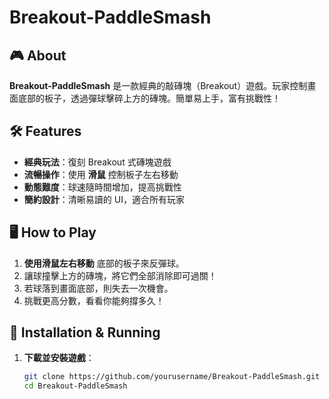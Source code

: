 # Breakout-PaddleSmash

## 🎮 About
**Breakout-PaddleSmash** 是一款經典的敲磚塊（Breakout）遊戲。玩家控制畫面底部的板子，透過彈球擊碎上方的磚塊。簡單易上手，富有挑戰性！

## 🛠 Features
- **經典玩法**：復刻 Breakout 式磚塊遊戲
- **流暢操作**：使用 **滑鼠** 控制板子左右移動
- **動態難度**：球速隨時間增加，提高挑戰性
- **簡約設計**：清晰易讀的 UI，適合所有玩家

## 🖥️ How to Play
1. **使用滑鼠左右移動** 底部的板子來反彈球。
2. 讓球撞擊上方的磚塊，將它們全部消除即可過關！
3. 若球落到畫面底部，則失去一次機會。
4. 挑戰更高分數，看看你能夠撐多久！

## 🚀 Installation & Running
1. **下載並安裝遊戲**：
   ```sh
   git clone https://github.com/yourusername/Breakout-PaddleSmash.git
   cd Breakout-PaddleSmash

